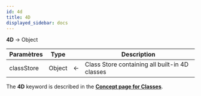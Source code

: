 ```yaml
---
id: 4d
title: 4D
displayed_sidebar: docs
---
```


**4D** -> Object

| Paramètres | Type   |                             | Description                                    |
| ---------- | ------ | --------------------------- | ---------------------------------------------- |
| classStore | Object | <- | Class Store containing all built-in 4D classes |

The **4D** keyword is described in the [**Concept page for Classes**](../Concepts/classes.md#4d).
